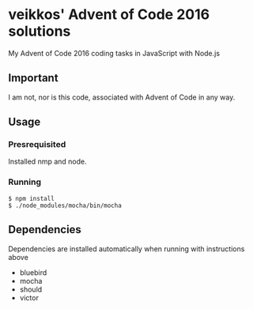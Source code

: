 # veikkos' Advent of Code 2016 solutions
My Advent of Code 2016 coding tasks in JavaScript with Node.js

## Important ##
I am not, nor is this code, associated with Advent of Code in any way.

## Usage ##

### Presrequisited ###

Installed nmp and node.

### Running ###

```
$ npm install
$ ./node_modules/mocha/bin/mocha
```

## Dependencies ##

Dependencies are installed automatically when running with instructions above

* bluebird
* mocha
* should
* victor
